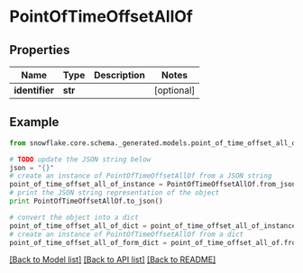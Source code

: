# PointOfTimeOffsetAllOf


## Properties
Name | Type | Description | Notes
------------ | ------------- | ------------- | -------------
**identifier** | **str** |  | [optional] 

## Example

```python
from snowflake.core.schema._generated.models.point_of_time_offset_all_of import PointOfTimeOffsetAllOf

# TODO update the JSON string below
json = "{}"
# create an instance of PointOfTimeOffsetAllOf from a JSON string
point_of_time_offset_all_of_instance = PointOfTimeOffsetAllOf.from_json(json)
# print the JSON string representation of the object
print PointOfTimeOffsetAllOf.to_json()

# convert the object into a dict
point_of_time_offset_all_of_dict = point_of_time_offset_all_of_instance.to_dict()
# create an instance of PointOfTimeOffsetAllOf from a dict
point_of_time_offset_all_of_form_dict = point_of_time_offset_all_of.from_dict(point_of_time_offset_all_of_dict)
```
[[Back to Model list]](../README.md#documentation-for-models) [[Back to API list]](../README.md#documentation-for-api-endpoints) [[Back to README]](../README.md)


